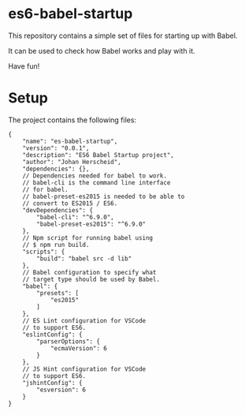 # es6-babel-startup

This repository contains a simple set of files for starting up with Babel.

It can be used to check how Babel works and play with it.

Have fun!

# Setup

The project contains the following files:

```
{
    "name": "es-babel-startup",
    "version": "0.0.1",
    "description": "ES6 Babel Startup project",
    "author": "Johan Herscheid",
    "dependencies": {},
    // Dependencies needed for babel to work.
    // babel-cli is the command line interface 
    // for babel.
    // babel-preset-es2015 is needed to be able to 
    // convert to ES2015 / ES6.
    "devDependencies": {
        "babel-cli": "^6.9.0",
        "babel-preset-es2015": "^6.9.0"
    },
    // Npm script for running babel using
    // $ npm run build.
    "scripts": {
        "build": "babel src -d lib"
    },
    // Babel configuration to specify what
    // target type should be used by Babel.
    "babel": {
        "presets": [
            "es2015"
        ]
    },
    // ES Lint configuration for VSCode 
    // to support ES6.
    "eslintConfig": {
        "parserOptions": {
            "ecmaVersion": 6
        }
    },
    // JS Hint configuration for VSCode
    // to support ES6.
    "jshintConfig": {
        "esversion": 6
    }
}
```
